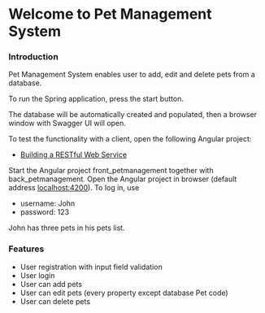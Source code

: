 # Welcome to Pet Management System

### Introduction
Pet Management System enables user to add, edit and delete pets from a database.

To run the Spring application, press the start button.

The database will be automatically created and populated, then a browser window with Swagger UI will open.

To test the functionality with a client, open the following Angular project: 
* [Building a RESTful Web Service](https://spring.io/guides/gs/rest-service/)

Start the Angular project front_petmanagement together with back_petmanagement. Open the Angular
project in browser (default address [localhost:4200](http://localhost:4200)).
To log in, use 
* username: John 
* password: 123 

John has three pets in his pets list.

### Features

* User registration with input field validation
* User login 
* User can add pets
* User can edit pets (every property except database Pet code)
* User can delete pets






